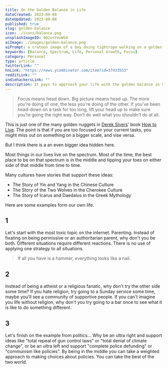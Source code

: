 ```yaml
---
title: On the Golden Balance in Life
dateCreated: 2023-09-08
dateUpdated: 2023-09-08
published: true
slug: golden-balance
icon: ./icons/balance.png
unsplashImageID: 902vnYeoWS4
aiImage: ./images/golden-balance.png
aiPrompt: a cratoon image of a boy doing tightrope walking on a golden rope between to scyscrapers overlooking a street with many angry people view from above --v 5.2 --ar 2:1
keywords: [Balance, Spectrum, Life, Personal Growth, Focus]
category: Personal
type: article
twitterLink: ""
hnLink: "https://news.ycombinator.com/item?id=37433553"
redditLink: ""
indiehackersLink: ""
description: It pays to approach your life with the golden balance in mind.
---
```



> Focus means head down. Big picture means head up. The more you’re doing of one, the less you’re doing of the other. If you’ve been head-down on a task for too long, lift your head up to make sure you’re going the right way. Don’t do well what you shouldn’t do at all.

This is just one of the many golden nuggets in [Derek Sivers](https://sive.rs)' book [How to Live](https://sive.rs/h). The point is that if you are too focused on your current tasks, you might miss out on something on a bigger scale, and vise versa.

But I think there is a an even bigger idea hidden here.

Most things in our lives live on the spectrum. Most of the time, the best place to be on that spectrum is in the middle and tipping your toes on either side of that middle from time to time.

Many cultures have stories that support these ideas:
- The Story of Yin and Yang in the Chinese Culture
- The Story of the Two Wolves in the Cherokee Culture
- The Story of Icarus and Daedalus in the Greek Mythology

Here are some examples form our own life.

## 1
Let's start with the most toxic topic on the internet. Parenting. Instead of fixating on being permissive or an authoritarian parent, why don't you be both. Different situations require different reactions. There is no use of applying one strategy to all situations.

> If all you have is a hammer, everything looks like a nail.

## 2
Instead of being a atheist or a religious fanatic, why don't try the other side some time? If you hate religion, try going to a Sunday service some time, maybe you'll see a community of supportive people. If you can't imagine you life without religion, why don't you try going to a bar once to see what it is like to do something different.

## 3
Let's finish on the example from politics... Why be an ultra right and support ideas like "total repeal of gun control laws" or "total denial of climate change", or be an ultra left and support "complete police defunding" or "communism like policies". By being in the middle you can take a weighted approach to making choices about policies. You can take the best of the two world.
